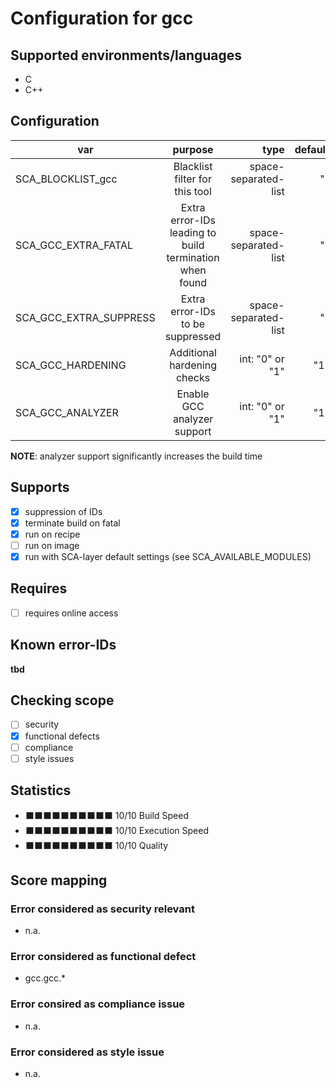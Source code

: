 # Configuration for gcc

## Supported environments/languages

* C
* C++

## Configuration

| var | purpose | type | default |
| ------------- |:-------------:| -----:| -----:
| SCA_BLOCKLIST_gcc | Blacklist filter for this tool | space-separated-list | ""
| SCA_GCC_EXTRA_FATAL | Extra error-IDs leading to build termination when found | space-separated-list | ""
| SCA_GCC_EXTRA_SUPPRESS | Extra error-IDs to be suppressed | space-separated-list | ""
| SCA_GCC_HARDENING | Additional hardening checks | int: "0" or "1" | "1"
| SCA_GCC_ANALYZER | Enable GCC analyzer support | int: "0" or "1" | "1"

**NOTE**: analyzer support significantly increases the build time

## Supports

* [x] suppression of IDs
* [x] terminate build on fatal
* [x] run on recipe
* [ ] run on image
* [x] run with SCA-layer default settings (see SCA_AVAILABLE_MODULES)

## Requires

* [ ] requires online access

## Known error-IDs

__tbd__

## Checking scope

* [ ] security
* [x] functional defects
* [ ] compliance
* [ ] style issues

## Statistics

* ⬛⬛⬛⬛⬛⬛⬛⬛⬛⬛ 10/10 Build Speed
* ⬛⬛⬛⬛⬛⬛⬛⬛⬛⬛ 10/10 Execution Speed
* ⬛⬛⬛⬛⬛⬛⬛⬛⬛⬛ 10/10 Quality

## Score mapping

### Error considered as security relevant

* n.a.

### Error considered as functional defect

* gcc.gcc.*

### Error consired as compliance issue

* n.a.

### Error considered as style issue

* n.a.
